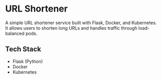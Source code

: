 # URL Shortener

A simple URL shortener service built with Flask, Docker, and Kubernetes.  
It allows users to shorten long URLs and handles traffic through load-balanced pods.

## Tech Stack
- Flask (Python)
- Docker
- Kubernetes

